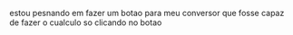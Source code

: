 estou pesnando em fazer um botao para meu conversor que fosse capaz de fazer o cualculo so clicando no botao